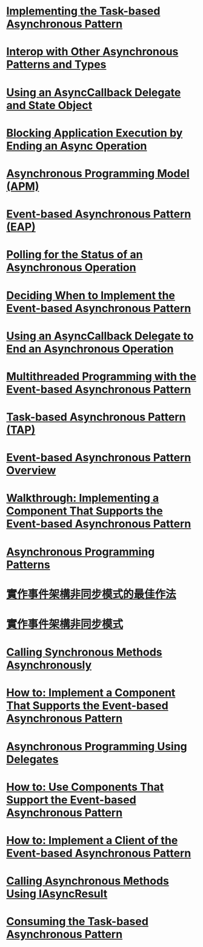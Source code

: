 # [Implementing the Task-based Asynchronous Pattern](implementing-the-task-based-asynchronous-pattern.md)
# [Interop with Other Asynchronous Patterns and Types](interop-with-other-asynchronous-patterns-and-types.md)
# [Using an AsyncCallback Delegate and State Object](using-an-asynccallback-delegate-and-state-object.md)
# [Blocking Application Execution by Ending an Async Operation](blocking-application-execution-by-ending-an-async-operation.md)
# [Asynchronous Programming Model (APM)](asynchronous-programming-model-apm.md)
# [Event-based Asynchronous Pattern (EAP)](event-based-asynchronous-pattern-eap.md)
# [Polling for the Status of an Asynchronous Operation](polling-for-the-status-of-an-asynchronous-operation.md)
# [Deciding When to Implement the Event-based Asynchronous Pattern](deciding-when-to-implement-the-event-based-asynchronous-pattern.md)
# [Using an AsyncCallback Delegate to End an Asynchronous Operation](using-an-asynccallback-delegate-to-end-an-asynchronous-operation.md)
# [Multithreaded Programming with the Event-based Asynchronous Pattern](multithreaded-programming-with-the-event-based-asynchronous-pattern.md)
# [Task-based Asynchronous Pattern (TAP)](task-based-asynchronous-pattern-tap.md)
# [Event-based Asynchronous Pattern Overview](event-based-asynchronous-pattern-overview.md)
# [Walkthrough: Implementing a Component That Supports the Event-based Asynchronous Pattern](component-that-supports-the-event-based-asynchronous-pattern.md)
# [Asynchronous Programming Patterns](index.md)
# [實作事件架構非同步模式的最佳作法](best-practices-for-implementing-the-event-based-asynchronous-pattern.md)
# [實作事件架構非同步模式](implementing-the-event-based-asynchronous-pattern.md)
# [Calling Synchronous Methods Asynchronously](calling-synchronous-methods-asynchronously.md)
# [How to: Implement a Component That Supports the Event-based Asynchronous Pattern](component-that-supports-the-event-based-asynchronous-pattern.md)
# [Asynchronous Programming Using Delegates](asynchronous-programming-using-delegates.md)
# [How to: Use Components That Support the Event-based Asynchronous Pattern](how-to-use-components-that-support-the-event-based-asynchronous-pattern.md)
# [How to: Implement a Client of the Event-based Asynchronous Pattern](how-to-implement-a-client-of-the-event-based-asynchronous-pattern.md)
# [Calling Asynchronous Methods Using IAsyncResult](calling-asynchronous-methods-using-iasyncresult.md)
# [Consuming the Task-based Asynchronous Pattern](consuming-the-task-based-asynchronous-pattern.md)
